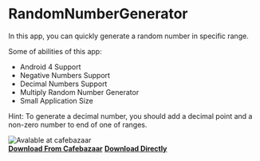 # RandomNumberGenerator
In this app, you can quickly generate a random number in specific range.

Some of abilities of this app:

* Android 4 Support
* Negative Numbers Support
* Decimal Numbers Support
* Multiply Random Number Generator
* Small Application Size

Hint: To generate a decimal number, you should add a decimal point and a non-zero number to end of one of ranges.

![Avalable at cafebazaar](http://s.cafebazaar.ir/2/images/badge-g.png)<br>
**[Download From Cafebazaar](https://cafebazaar.ir/app/com.hirbod.randomnumbergenerator/)**
**[Download Directly](https://github.com/HirbodBehnam/RandomNumberGenerator/releases)**
